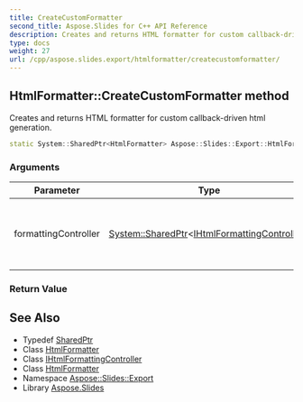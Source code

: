 ```yaml
---
title: CreateCustomFormatter
second_title: Aspose.Slides for C++ API Reference
description: Creates and returns HTML formatter for custom callback-driven html generation.
type: docs
weight: 27
url: /cpp/aspose.slides.export/htmlformatter/createcustomformatter/
---
```

## HtmlFormatter::CreateCustomFormatter method


Creates and returns HTML formatter for custom callback-driven html generation.

```cpp
static System::SharedPtr<HtmlFormatter> Aspose::Slides::Export::HtmlFormatter::CreateCustomFormatter(System::SharedPtr<IHtmlFormattingController> formattingController)
```


### Arguments

| Parameter | Type | Description |
| --- | --- | --- |
| formattingController | [System::SharedPtr](../../../system/sharedptr/)\<[IHtmlFormattingController](../../ihtmlformattingcontroller/)\> | Callback interface which controls html file generation. |

### Return Value



## See Also

* Typedef [SharedPtr](../../../system/sharedptr/)
* Class [HtmlFormatter](../)
* Class [IHtmlFormattingController](../../ihtmlformattingcontroller/)
* Class [HtmlFormatter](../)
* Namespace [Aspose::Slides::Export](../../)
* Library [Aspose.Slides](../../../)

